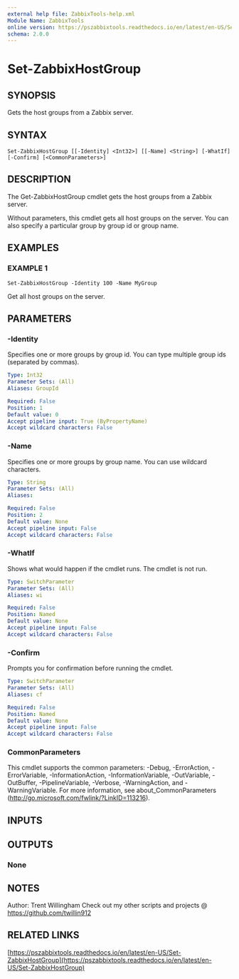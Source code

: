 ```yaml
---
external help file: ZabbixTools-help.xml
Module Name: ZabbixTools
online version: https://pszabbixtools.readthedocs.io/en/latest/en-US/Set-ZabbixHostGroup
schema: 2.0.0
---
```


# Set-ZabbixHostGroup

## SYNOPSIS
Gets the host groups from a Zabbix server.

## SYNTAX

```
Set-ZabbixHostGroup [[-Identity] <Int32>] [[-Name] <String>] [-WhatIf] [-Confirm] [<CommonParameters>]
```

## DESCRIPTION
The Get-ZabbixHostGroup cmdlet gets the host groups from a Zabbix server.

Without parameters, this cmdlet gets all host groups on the server.
You can also specify a particular group by group id or group name.

## EXAMPLES

### EXAMPLE 1
```
Set-ZabbixHostGroup -Identity 100 -Name MyGroup
```

Get all host groups on the server.

## PARAMETERS

### -Identity
Specifies one or more groups by group id.
You can type multiple group ids (separated by commas).

```yaml
Type: Int32
Parameter Sets: (All)
Aliases: GroupId

Required: False
Position: 1
Default value: 0
Accept pipeline input: True (ByPropertyName)
Accept wildcard characters: False
```

### -Name
Specifies one or more groups by group name.
You can use wildcard characters.

```yaml
Type: String
Parameter Sets: (All)
Aliases:

Required: False
Position: 2
Default value: None
Accept pipeline input: False
Accept wildcard characters: False
```

### -WhatIf
Shows what would happen if the cmdlet runs.
The cmdlet is not run.

```yaml
Type: SwitchParameter
Parameter Sets: (All)
Aliases: wi

Required: False
Position: Named
Default value: None
Accept pipeline input: False
Accept wildcard characters: False
```

### -Confirm
Prompts you for confirmation before running the cmdlet.

```yaml
Type: SwitchParameter
Parameter Sets: (All)
Aliases: cf

Required: False
Position: Named
Default value: None
Accept pipeline input: False
Accept wildcard characters: False
```

### CommonParameters
This cmdlet supports the common parameters: -Debug, -ErrorAction, -ErrorVariable, -InformationAction, -InformationVariable, -OutVariable, -OutBuffer, -PipelineVariable, -Verbose, -WarningAction, and -WarningVariable. For more information, see about_CommonParameters (http://go.microsoft.com/fwlink/?LinkID=113216).

## INPUTS

## OUTPUTS

### None
## NOTES
Author: Trent Willingham
Check out my other scripts and projects @ https://github.com/twillin912

## RELATED LINKS

[https://pszabbixtools.readthedocs.io/en/latest/en-US/Set-ZabbixHostGroup](https://pszabbixtools.readthedocs.io/en/latest/en-US/Set-ZabbixHostGroup)

